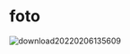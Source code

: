# foto
![download20220206135609](https://user-images.githubusercontent.com/94943936/155851920-b241cea8-1a03-4518-b5a0-baf3a3d978a8.png)
